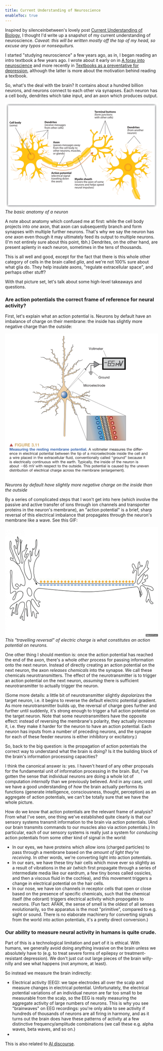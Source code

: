 ```yaml
---
title: Current Understanding of Neuroscience
enableToc: true
---
```


Inspired by silenceinbetween's lovely post [Current Understanding of Biology](https://silenceinbetween.substack.com/p/current-understanding-of-biology), I thought I'd write up a snapshot of my current understanding of neuroscience. _Caveat: this will be written mostly off the top of my head, so excuse any typos or nonsequiturs._

I started "studying neuroscience" a few years ago, as in, I began reading an intro textbook a few years ago. I wrote about it early on in [A foray into neuroscience](https://bitsofwonder.substack.com/p/a-foray-into-neuroscience) and more recently in [Textbooks as a preventative for depression](https://bitsofwonder.substack.com/p/textbooks-as-a-preventative-for-depression), although the latter is more about the motivation behind reading a textbook.

So, what's the deal with tbe brain? It contains about a hundred billion neurons, and neurons connect to each other via synapses. Each neuron has a cell body, dendrites which take input, and an axon which produces output. 

![Neuron parts](notes/images/neuron-parts.jpeg)*The basic anatomy of a neuron*

A note about anatomy which confused me at first: while the cell body projects into _one_ axon, that axon can subsequently branch and form synapses with multiple further neurons. That's why we say the neuron has _one_ axon even though it may ultimately feed its output to multiple neurons. (I'm not entirely sure about this point, tbh.) Dendrites, on the other hand, are present aplenty in each neuron, sometimes in the tens of thousands.

This is all well and good, except for the fact that there is this whole other category of cells in the brain called _glia_, and we're not 100% sure about what glia do. They help insulate axons, "regulate extracellular space", and perhaps other stuff? 

With that picture set, let's talk about some high-level takeaways and questions.

### Are action potentials the correct frame of reference for neural activity?

First, let's explain what an action potential is. Neurons by default have an imbalance of charge on their membrane: the inside has slightly more negative charge than the outside:

![Neuron membrane](notes/images/neuron-resting-potential.png)*Neurons by default have slightly more negative charge on the inside than the outside*

By a series of complicated steps that I won't get into here (which involve the passive and active transfer of ions through ion channels and transporter proteins in the neuron's membrane), an "action potential" is a brief, sharp reversal of this electrical imbalance that propagates through the neuron's membrane like a wave. See this GIF:

![Action potential](notes/images/action-potential.gif)*This "travelling reversal" of electric charge is what constitutes an action potential on neurons.*

One other thing I should mention is: once the action potential has reached the end of the axon, there's a whole _other_ process for passing information onto the next neuron. Instead of directly creating an action potential on the next neuron, the axon _releases chemicals_ into the synapse. We call these chemicals neurotransmitters. The effect of the neurotransmitter is to trigger an action potential on the next neuron, _assuming_ there is sufficient neurotransmitter to actually trigger the neuron.

(Some more details: a little bit of neurotransmitter slightly _depolarizes_ the target neuron, i.e. it begins to reverse the default electric potential gradient. As more neurotransmitter builds up, the reversal of charge goes further and further until suddenly, it's strong enough to trigger a full action potential on the target neuron. Note that some neurotransmitters have the opposite effect: instead of reversing the membrane's polarity, they actually _increase_ it, i.e. they make it harder for the neuron to have an action potential. Each neuron has inputs from a number of preceding neurons, and the synapse for each of these feeder neurons is either inhibitory or excitatory.)

So, back to the big question: is the propagation of action potentials the correct way to understand what the brain is doing? Is it the building block of the brain's information processing capacities?

I think the canonical answer is: yes. I haven't heard of any other proposals for the fundamental unit of information processing in the brain. But, I've gotten the sense that individual neurons are doing a whole lot of computation _internally_ than we previously believed. And in any case, until we have a good understanding of _how_ the brain actually performs its functions (generate intelligence, consciousness, thought, perception) as an aggregate of action potentials, we can't be totally sure that we have the whole picture.

How do we know that action potentials are the relevant frame of analysis? From what I've seen, one thing we've established quite clearly is that our sensory systems transmit information to the brain via action potentials. (And our brain transmits commands to our muscles also via action potentials.) In particular, each of our sensory systems is really just a system for _conducing_ action potentials from some other kind of signal in the world:
- In our eyes, we have proteins which allow ions (charged particles) to pass through a membrane based on the _amount of light they're receiving_. In other words, we're converting light into action potentials.
- In our ears, we have these tiny hair cells which move ever so slightly as a result of vibrations in the air (which first propagate through a series of intermediate media like our eardrum, a few tiny bones called ossicles, and then a viscous fluid in the cochlea), and this movement triggers a change in electrical potential on the hair cells.
- In our nose, we have ion channels in receptor cells that open or close based on the presence of specific chemicals, such that the chemical itself (the odorant) triggers electrical activity which propogates to neurons. (Fun fact: AFAIK, the sense of smell is the oldest of all senses evolutionarily, so the apparatus is the most "primitive", compared to e.g. sight or sound. There is no elaborate machinery for converting signals from the world into action potentials, it's a pretty direct conversion.)

### Our ability to measure neural activity in humans is quite crude.

Part of this is a technological limitation and part of it is ethical. With humans, we generally avoid doing anything invasive on the brain unless we absolutely have to (e.g. to treat severe forms of epilepsy or treatment-resistant depression). We don't just cut out large pieces of the brain willy-nilly and see what happens (not anymore, at least).

So instead we measure the brain indirectly:
- Electrical activity (EEG): we tape electrodes all over the scalp and measure changes in electrical potential. Unfortunately, the electrical potential variations of an individual neuron are far too small to be measurable from the scalp, so the EEG is really measuring the aggregate activity of large numbers of neurons. This is why you see "brainwaves" on EEG recordings: you're only able to see activity if hundreds of thousands of neurons are all firing in harmony, and as it turns out the brain does have these patterns of activity at a few distinctive frequency/amplitude combinations (we call these e.g. alpha waves, beta waves, and so on.)
- 


This is also related to [AI discourse](notes/ai-discourse.md).
